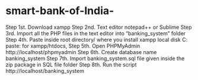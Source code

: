 # smart-bank-of-India-

Step 1st. Download xampp
Step 2nd. Text editor notepad++ or Sublime
Step 3rd. Import all the PHP files in the text editor into “banking_system” folder
Step 4th. Paste inside root directory/ where you install xampp local disk C: paste: for xampp/htdocs,
Step 5th. Open PHPMyAdmin http://localhost/phpmyadmin
Step 6th. Create database name banking_system
Step 7th. Import banking_system.sql file given inside the zip package in SQL file folder
Step 8th. Run the script http://localhost/banking_system

